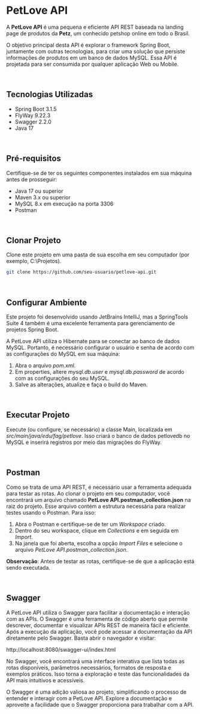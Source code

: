 # PetLove API

A **PetLove API** é uma pequena e eficiente API REST baseada na landing page de produtos da **Petz**, um conhecido petshop online em todo o Brasil.

O objetivo principal desta API é explorar o framework Spring Boot, juntamente com outras tecnologias, para criar uma solução que persiste informações de produtos em um banco de dados MySQL. Essa API é projetada para ser consumida por qualquer aplicação Web ou Mobile.

<br>

## Tecnologias Utilizadas

- Spring Boot 3.1.5
- FlyWay 9.22.3
- Swagger 2.2.0
- Java 17

<br>

## Pré-requisitos

Certifique-se de ter os seguintes componentes instalados em sua máquina antes de prosseguir:

- Java 17 ou superior
- Maven 3.x ou superior
- MySQL 8.x em execução na porta 3306
- Postman

<br>

## Clonar Projeto

Clone este projeto em uma pasta de sua escolha em seu computador (por exemplo, C:\Projetos).

```bash
git clone https://github.com/seu-usuario/petlove-api.git
```

<br>

## Configurar Ambiente

Este projeto foi desenvolvido usando JetBrains IntelliJ, mas a SpringTools Suite 4 também é uma excelente ferramenta para gerenciamento de projetos Spring Boot.

A PetLove API utiliza o Hibernate para se conectar ao banco de dados MySQL. Portanto, é necessário configurar o usuário e senha de acordo com as configurações do MySQL em sua máquina:

1. Abra o arquivo *pom.xml*.
2. Em properties, altere *mysql.db.user* e *mysql.db.password* de acordo com as configurações do seu MySQL.
3. Salve as alterações, atualize e faça o build do Maven.

<br>

## Executar Projeto

Execute (ou configure, se necessário) a classe Main, localizada em *src/main/java/edu/fag/petlove*. Isso criará o banco de dados petlovedb no MySQL e inserirá registros por meio das migrações do FlyWay.

<br>

## Postman

Como se trata de uma API REST, é necessário usar a ferramenta adequada para testar as rotas. Ao clonar o projeto em seu computador, você encontrará um arquivo chamado **PetLove API.postman_collection.json** na raiz do projeto. Esse arquivo contém a estrutura necessária para realizar testes usando o Postman. Para isso:

1. Abra o Postman e certifique-se de ter um *Workspace* criado.
2. Dentro do seu workspace, clique em *Collections* e em seguida em *Import*.
2. Na janela que foi aberta, escolha a opção *Import Files* e selecione o arquivo *PetLove API.postman_collection.json*.

**Observação**: Antes de testar as rotas, certifique-se de que a aplicação está sendo executada.

<br>

## Swagger

A PetLove API utiliza o Swagger para facilitar a documentação e interação com as APIs. O Swagger é uma ferramenta de código aberto que permite descrever, documentar e visualizar APIs REST de maneira fácil e eficiente.
Após a execução da aplicação, você pode acessar a documentação da API diretamente pelo Swagger. Basta abrir o navegador e visitar:

http://localhost:8080/swagger-ui/index.html

No Swagger, você encontrará uma interface interativa que lista todas as rotas disponíveis, parâmetros necessários, formatos de resposta e exemplos práticos. Isso torna a exploração e teste das funcionalidades da API mais intuitivos e acessíveis.

O Swagger é uma adição valiosa ao projeto, simplificando o processo de entender e interagir com a PetLove API. Explore a documentação e aproveite a facilidade que o Swagger proporciona para trabalhar com a API.